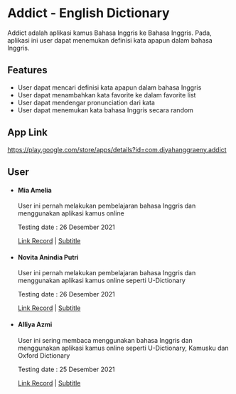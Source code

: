 # Addict - English Dictionary
Addict adalah aplikasi kamus Bahasa Inggris ke Bahasa Inggris. Pada, aplikasi ini user dapat menemukan definisi kata apapun dalam bahasa Inggris.

## Features
- User dapat mencari definisi kata apapun dalam bahasa Inggris
- User dapat menambahkan kata favorite ke dalam favorite list
- User dapat mendengar pronunciation dari kata
- User dapat menemukan kata bahasa Inggris secara random

## App Link
https://play.google.com/store/apps/details?id=com.diyahanggraeny.addict

## User
- #### Mia Amelia 
  
  User ini pernah melakukan pembelajaran bahasa Inggris dan menggunakan aplikasi kamus online
  
  Testing date : 26 Desember 2021
  
  [Link Record](https://youtu.be/yKyFMMBmcuU) | [Subtitle]()
  
  
 - #### Novita Anindia Putri
    User ini pernah melakukan pembelajaran bahasa Inggris dan menggunakan aplikasi kamus online seperti U-Dictionary
  
    Testing date : 26 Desember 2021
  
    [Link Record](https://youtu.be/wIpgTOdydSU) | [Subtitle]()
  
  
 - #### Alliya Azmi
  
    User ini sering membaca menggunakan bahasa Inggris dan menggunakan aplikasi kamus online seperti U-Dictionary, Kamusku dan Oxford Dictionary
  
    Testing date : 25 Desember 2021
  
    [Link Record](https://youtu.be/K9ldP5oqFVs) | [Subtitle]()




